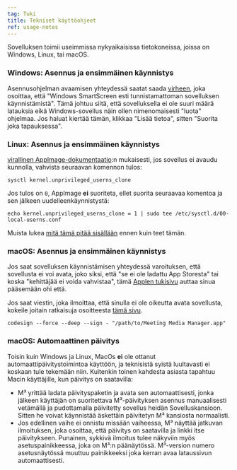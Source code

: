 ```yaml
---
tag: Tuki
title: Tekniset käyttöohjeet
ref: usage-notes
---
```


Sovelluksen toimii useimmissa nykyaikaisissa tietokoneissa, joissa on Windows, Linux, tai macOS.

### Windows: Asennus ja ensimmäinen käynnistys

Asennusohjelman avaamisen yhteydessä saatat saada [virheen](assets/img/other/win-smartscreen.png), joka osoittaa, että "Windows SmartScreen esti tunnistamattoman sovelluksen käynnistämistä". Tämä johtuu siitä, että sovelluksella ei ole suuri määrä latauksia eikä Windows-sovellus näin ollen nimenomaisesti "luota" ohjelmaa. Jos haluat kiertää tämän, klikkaa "Lisää tietoa", sitten "Suorita joka tapauksessa".

### Linux: Asennus ja ensimmäinen käynnistys

[virallinen AppImage-dokumentaatio](https://docs.appimage.org/user-guide/troubleshooting/electron-sandboxing.html):n mukaisesti, jos sovellus ei avaudu kunnolla, vahvista seuraavan komennon tulos:

`sysctl kernel.unprivileged_userns_clone`

Jos tulos on `0`, AppImage **ei** suoriteta, ellet suorita seuraavaa komentoa ja sen jälkeen uudelleenkäynnistystä:

`echo kernel.unprivileged_userns_clone = 1 | sudo tee /etc/sysctl.d/00-local-userns.conf`

Muista lukea [mitä tämä pitää sisällään](https://lwn.net/Articles/673597/) ennen kuin teet tämän.

### macOS: Asennus ja ensimmäinen käynnistys

Jos saat sovelluksen käynnistämisen yhteydessä varoituksen, että sovellusta ei voi avata, joko siksi, että "se ei ole ladattu App Storesta" tai koska "kehittäjää ei voida vahvistaa", tämä [Applen tukisivu](https://support.apple.com/en-ca/HT202491) auttaa sinua pääsemään ohi että.

Jos saat viestin, joka ilmoittaa, että sinulla ei ole oikeutta avata sovellusta, kokeile joitain ratkaisuja osoitteesta [tämä sivu](https://stackoverflow.com/questions/64842819/cant-run-app-because-of-permission-in-big-sur/64895860).

`codesign --force --deep --sign - "/path/to/Meeting Media Manager.app"`

### macOS: Automaattinen päivitys

Toisin kuin Windows ja Linux, MacOs **ei** ole ottanut automaattipäivitystoimintoa käyttöön, ja teknisistä syistä luultavasti ei koskaan tule tekemään niin. Kuitenkin toinen kahdesta asiasta tapahtuu Macin käyttäjille, kun päivitys on saatavilla:

- M³ yrittää ladata päivityspaketin ja avata sen automaattisesti, jonka jälkeen käyttäjän on suoritettava M³-päivityksen asennus manuaalisesti vetämällä ja pudottamalla päivitetty sovellus heidän Sovelluskansioon. Sitten he voivat käynnistää äskettäin päivitetyn M³ kansiosta normaalisti.
- Jos edellinen vaihe ei onnistu missään vaiheessa, M³ näyttää jatkuvan ilmoituksen, joka osoittaa, että päivitys on saatavilla ja linkki itse päivitykseen. Punainen, sykkivä ilmoitus tulee näkyviin myös asetuspainikkeessa, joka on M³:n päänäytössä. M³-version numero asetusnäytössä muuttuu painikkeeksi joka kerran avaa lataussivun automaattisesti.
